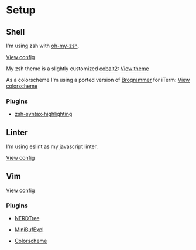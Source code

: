 # Setup

## Shell

I'm using zsh with [oh-my-zsh](https://github.com/robbyrussell/oh-my-zsh).

[View config](zshrc)

My zsh theme is a slightly customized [cobalt2](https://github.com/wesbos/Cobalt2-iterm): [View theme](cobalt2.zsh-theme)

As a colorscheme I'm using a ported version of [Brogrammer](https://github.com/bahlo/iterm-colors) for iTerm: [View colorscheme](Brogrammer.itermcolors)

### Plugins

- [zsh-syntax-highlighting](https://github.com/zsh-users/zsh-syntax-highlighting)

## Linter

I'm using eslint as my javascript linter.

[View config](eslintrc)

## Vim

[View config](vimrc)

### Plugins

- [NERDTree](https://github.com/scrooloose/nerdtree)
- [MiniBufExpl](https://github.com/fholgado/minibufexpl.vim)

- [Colorscheme](https://github.com/j-tom/vim-old-hope)

